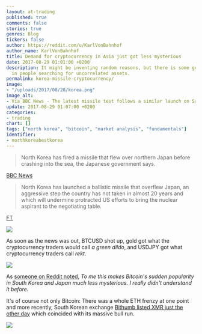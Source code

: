 ```yaml
---
layout: at-trading
published: true
comments: false
stories: true
genres: Blog
tickers: false
author: https://reddit.com/u/KarlVonBahnhof
author_name: KarlVonBahnhof
title: Demand for cryptocurrency in Asia just got less mysterious
date: 2017-08-29 01:01:00 +0200
description: It might be inventing random reasons, but there is some general truth
  in people searching for uncorrelated assets.
permalink: korea-missile-cryptocurrency/
image:
- "/uploads/2017/08/28/korea.png"
image_alt:
- Via BBC News - The latest missile test follows a similar launch on Saturday
update: 2017-08-29 01:07:00 +0200
categories:
- trading
chart: []
tags: ["north korea", "bitcoin", "market analysis", "fundamentals"]
identifier:
- northkoreabestkorea
---
```

> North Korea has fired a missile that flew over northern Japan before crashing into the sea, the Japanese government says.

[BBC News](http://www.bbc.com/news/world-asia-41078187)

> North Korea has launched a ballistic missile that overflew Japan, an aggressive step the country has not taken in almost 20 years and which will undermine protracted US efforts to bring the nuclear aspirant to the negotiating table.

[FT](https://www.ft.com/content/46910d8c-d958-3e46-ac69-8c739cbf052b)

<img src="https://data.altcointrading.net/img/gold.png" style="max-width:100%">

As soon as the news was out, BTCUSD shot up, gold got what the cryptocurrency traders would call *a green dildo*, and USDJPY got what cryptocurrency traders call *rekt*.

<img src="https://data.altcointrading.net/img/usdjpy.png" style="max-width:100%">

As [someone on Reddit noted](https://www.reddit.com/r/BitcoinMarkets/comments/6wh1vp/daily_discussion_monday_august_28_2017/dm97mhc/), *To me this makes Bitcoin's sudden popularity in South Korea and Japan much less mysterious. I really didn't understand it before.*

It's of course not only Bitcoin: There was a whole ETH frenzy at one point and more recently, South Korean exchange [Bithumb listed XMR just the other day](https://www.reddit.com/r/Monero/comments/6vwlfl/hello_im_korean/) which coincided with its massive bull run.

<img src="https://data.altcointrading.net/img/xmr.png" style="max-width:100%">
